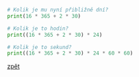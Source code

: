 ```python
# Kolik je mu nyní přibližně dní?
print(16 * 365 + 2 * 30)

# Kolik je to hodin?
print((16 * 365 + 2 * 30) * 24)

# Kolik je to sekund?
print((16 * 365 + 2 * 30) * 24 * 60 * 60)
```
[zpět](../../programovani_uvod.md#úkol-5)